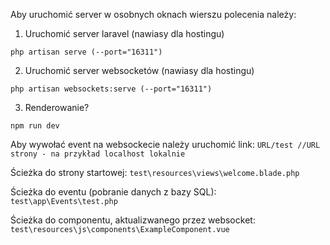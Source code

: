 Aby uruchomić server w osobnych oknach wierszu polecenia należy:
1. Uruchomić server laravel (nawiasy dla hostingu)
```
php artisan serve (--port="16311")
```
2. Uruchomić server websocketów (nawiasy dla hostingu)
```
php artisan websockets:serve (--port="16311")
```
3. Renderowanie?
```
npm run dev
```


Aby wywołać event na websockecie należy uruchomić link:
``` URL/test //URL strony - na przykład localhost lokalnie ```  

Ścieżka do strony startowej:
``` test\resources\views\welcome.blade.php ```

Ścieżka do eventu (pobranie danych z bazy SQL):
``` test\app\Events\test.php ``` 

Ścieżka do componentu, aktualizwanego przez websocket:
```test\resources\js\components\ExampleComponent.vue ```
